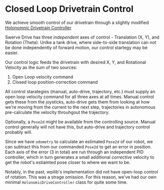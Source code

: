 # Closed Loop Drivetrain Control

We achieve smooth control of our drivetrain through a slightly modified [Holonomnic Drivetrain Controller](https://docs.wpilib.org/en/stable/docs/software/advanced-controls/trajectories/holonomic.html)

Swerve Drive has three _independent_ axes of control - Translation (X, Y), and Rotation (Theta). Unlke a tank drive, where side-to-side translation can not be done independently of forward motion, our control startegy may be easier.

Our control logic feeds the drivetrain with desired X, Y, and Rotational Velocity as the sum of two sources:

1) Open Loop velocity command
2) Closed loop position-correction command

All control starategies (manual, auto-drive, trajectory, etc.) must supply an open loop velocity command for all three axes at all times. Manual control gets these from the joysticks, auto-drive gets them from looking at how we're moving from the current to the next step, trajectories in autonomous pre-calculate the velocity throuhgout the trajectory.

Optionally, a `Pose2d` might be available from the controlling source. Manual control generally will not have this, but auto-drive and trajectory control probably will.

Since we have `odometry` to calculate an estimated `Pose2d` of our robot, we can subtract this from our commanded `Pose2d` to get an error in position. Each axis of the error (3 in total) are run through an independent PID controller, which in turn generates a small additional _corrective_ velocity to get the robot's estiamted pose closer to where we want to be.

Notably, in the past, wpilib's implementation did not have open-loop control of rotation. This was a strage omission. For this reason, we've had our own minimal `HolonomicDriveController` class for quite some time.